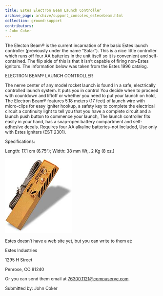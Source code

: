 ```yaml
---
title: Estes Electron Beam Launch Controller
archive_page: archive/support_consoles_estesebeam.html
collection: ground-support
contributors:
- John Coker
---
```

The Electon Beam® is the current incarnation of the basic Estes launch controller (previously under the name “Solar”). This is a nice little controller which runs off four AA batteries in the unit itself so it is convenient and self-contained. The flip side of this is that it isn’t capable of firing non-Estes ignitors. The information below was taken from the Estes 1996 catalog.

ELECTRON BEAM® LAUNCH CONTROLLER

The nerve center of any model rocket launch is found In a safe, electrically controlled launch system. It puts you in control You decide when to proceed with countdown and liftoff or whether you need to put your launch on hold, The Electron Beam® features 5.18 meters (17 feet) of launch wire with micro-clips for easy igniter hookup, a safety key to complete the electrical circuit a continuity light to tell you that you have a complete circuit and a launch push button to commence your launch, The launch controller fits easily in your hand, has a snap-open battery compartment and self-adheslve decals. Requires four AA alkaline batteries–not Included, Use only with Estes igniters (EST 2301).

Specifications:

Length: 17.1 cm (6.75”); Width: 38 mm Wt,. 2 Kg (8 oz.)

![](/images/ebeam.jpg)

Estes doesn’t have a web site yet, but you can write to them at:

Estes Industries

1295 H Street

Penrose, CO 81240

Or you can send them email at [76300.1121@compuserve.com](mailto:76300.1121@compuserve.com).

Submitted by: John Coker
